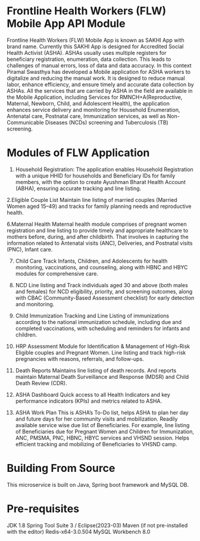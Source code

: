 # Frontline Health Workers (FLW) Mobile App API Module

Frontline Health Workers (FLW) Mobile App is known as SAKHI App with brand name. Currently this SAKHI App is designed for Accredited Social Health Activist (ASHA).
ASHAs usually uses multiple registers for beneficiary registration, enumeration, data collection. This leads to challenges of manual errors, loss of data and data accuracy.
In this context Piramal Swasthya has developed a Mobile application for ASHA workers to digitalize and reducing the manual work.
It is designed to reduce manual labor, enhance efficiency, and ensure timely and accurate data collection by ASHAs. All the services that are carried by ASHA in the field are available in the Mobile Application, including Services for RMNCH+A(Reproductive, Maternal, Newborn, Child, and Adolescent Health), the application enhances service delivery and monitoring for Household Enumeration, Antenatal care, Postnatal care, Immunization services, as well as Non-Communicable Diseases (NCDs) screening and Tuberculosis (TB) screening.

# Modules of FLW Application
1. Household Registration:
The application enables Household Registration with a unique HHID for households and Beneficiary IDs for family members, with the option to create Ayushman Bharat Health Account (ABHA), ensuring accurate tracking and line listing.

2.Eligible Couple List
Maintain line listing of married couples (Married Women aged 15–49) and tracks for family planning needs and reproductive health.

6.Maternal Health
Maternal health module comprises of pregnant women registration and line listing to provide timely and appropriate healthcare to mothers before, during, and after childbirth. That involves in capturing the information related to Antenatal visits (ANC), Deliveries, and Postnatal visits (PNC), Infant care. 

7. Child Care
Track Infants, Children, and Adolescents for health monitoring, vaccinations, and counseling, along with HBNC and HBYC modules for comprehensive care.
8. NCD
Line listing and Track individuals aged 30 and above (both males and females) for NCD eligibility, priority, and screening outcomes, along with CBAC (Community-Based Assessment checklist) for early detection and monitoring. 

9. Child Immunization
Tracking and Line Listing of immunizations according to the national immunization schedule, including due and completed vaccinations, with scheduling and reminders for infants and children. 

10. HRP Assessment
Module for Identification & Management of High-Risk Eligible couples and Pregnant Women.
Line listing and track high-risk pregnancies with reasons, referrals, and follow-ups.

11. Death Reports
Maintains line listing of death records. And reports maintain Maternal Death Surveillance and Response (MDSR) and Child Death Review (CDR).

12. ASHA Dashboard
Quick access to all Health Indicators and key performance indicators (KPIs) and metrics related to ASHA.

13. ASHA Work Plan
This is ASHA’s To-Do list, helps ASHA to plan her day and future days for her community visits and mobilization.
Readily available service wise due list of Beneficiaries. For example, line listing of Beneficiaries due for Pregnant Women and Children for Immunization, ANC, PMSMA, PNC, HBNC, HBYC services and VHSND session. Helps efficient tracking and mobilizing of Beneficiaries to VHSND camp.

# Building From Source
This microservice is built on Java, Spring boot framework and MySQL DB.

# Pre-requisites
JDK 1.8
Spring Tool Suite 3 / Eclipse(2023-03)
Maven (if not pre-installed with the editor)
Redis-x64-3.0.504
MySQL Workbench 8.0
